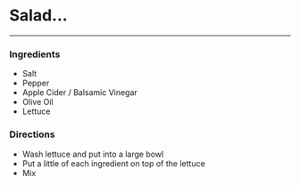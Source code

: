 # Salad...
---

### Ingredients
* Salt
* Pepper
* Apple Cider / Balsamic Vinegar
* Olive Oil
* Lettuce

### Directions
* Wash lettuce and put into a large bowl
* Put a little of each ingredient on top of the lettuce
* Mix
